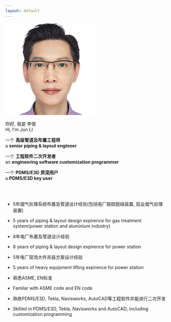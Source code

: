 ```yaml
---
layout: default
---
```


<div class="card bg-light">

  <div class="card-body">
    <div class="row align-items-center">
      <div class="col-4">
        <div class="image"><img src="/media/profile.png" alt=""></div>
      </div>
      <div class="col-6">
        <div class="designation">
            <div class="typing-title">
                <p>
                  <div>你好, 我是 李俊</div>
                  <div>Hi, I'm Jun LI</div>
                </p>
                <p>
                  <div>一个 <strong>高级管道及布置工程师</strong></div>
                  <div>a <strong>senior piping & layout engineer</strong></div>
                </p>
                <p>
                  <div>一个 <strong>工程软件二次开发者</strong></div>
                  <div>an <strong>engineering software customization programmer</strong></div>
                </p>
                <p>
                  <div>一个 <strong>PDMS/E3D 资深用户</strong></div>
                  <div>a <strong>PDMS/E3D key user</strong></div>
                </p>
            </div>
            <span class="typed-title"></span>
        </div>
      </div>
    </div>
  </div>
</div>

<br>
<br>


*   5年烟气处理系统布置及管道设计经验(包括电厂脱硫脱硝装置, 铝业烟气处理装置)
*   5 years of piping & layout design expirence for gas treatment system(power station and aluminium industry)

*   8年电厂布置及管道设计经验
*   8 years of piping & layout design expirence for power station

*   5年电厂现场大件吊装方案设计经验
*   5 years of heavy equipment lifting expirence for power station

*   熟悉ASME, EN标准
*   Familar with ASME code and EN code

*   熟练PDMS/E3D, Tekla, Navisworks, AutoCAD等工程软件并能进行二次开发
*   Skilled in PDMS/E3D, Tekla, Navisworks and AutoCAD, including customization programming
